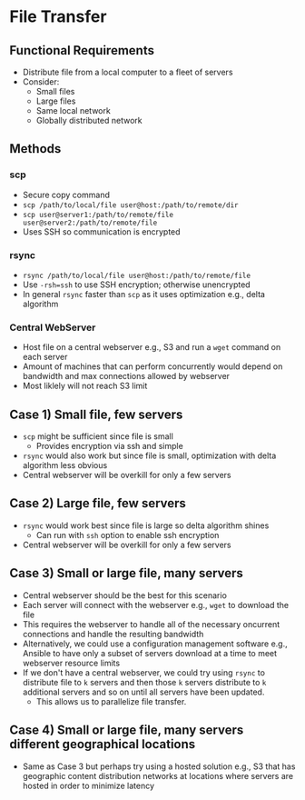 # File Transfer

## Functional Requirements

- Distribute file from a local computer to a fleet of servers
- Consider:
    - Small files
    - Large files
    - Same local network
    - Globally distributed network

## Methods

### scp

- Secure copy command
- `scp /path/to/local/file user@host:/path/to/remote/dir`
- `scp user@server1:/path/to/remote/file user@server2:/path/to/remote/file`
- Uses SSH so communication is encrypted

### rsync

- `rsync /path/to/local/file user@host:/path/to/remote/file`
- Use `-rsh=ssh` to use SSH encryption; otherwise unencrypted
- In general `rsync` faster than `scp` as it uses optimization e.g., delta algorithm

### Central WebServer

- Host file on a central webserver e.g., S3 and run a `wget` command on each server
- Amount of machines that can perform concurrently would depend on bandwidth and max connections allowed by webserver
- Most liklely will not reach S3 limit

## Case 1) Small file, few servers

- `scp` might be sufficient since file is small
    * Provides encryption via ssh and simple
- `rsync` would also work but since file is small, optimization with delta algorithm less obvious
- Central webserver will be overkill for only a few servers

## Case 2) Large file, few servers

- `rsync` would work best since file is large so delta algorithm shines
    * Can run with `ssh` option to enable ssh encryption
- Central webserver will be overkill for only a few servers

## Case 3) Small or large file, many servers

- Central webserver should be the best for this scenario
- Each server will connect with the webserver e.g., `wget` to download the file
- This requires the webserver to handle all of the necessary oncurrent connections and handle the resulting bandwidth
- Alternatively, we could use a configuration management software e.g., Ansible to have only a subset of servers download at a time to meet webserver resource limits
- If we don't have a central webserver, we could try using `rsync` to distribute file to `k` servers and then those `k` servers distribute to `k` additional servers and so on until all servers have been updated.
    + This allows us to parallelize file transfer.

## Case 4) Small or large file, many servers different geographical locations

- Same as Case 3 but perhaps try using a hosted solution e.g., S3 that has geographic content distribution networks at locations where servers are hosted in order to minimize latency